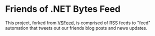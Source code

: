 # Friends of .NET Bytes Feed

This project, forked from [VSFeed](https://github.com/madskristensen/VsFeed), is comprised of RSS feeds to "feed" automation that tweets out our friends blog posts and news updates.
